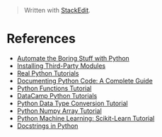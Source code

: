 > Written with [StackEdit](https://stackedit.io/).

# References

- [Automate the Boring Stuff with Python](https://automatetheboringstuff.com/)
- [Installing Third-Party Modules](https://automatetheboringstuff.com/appendixa/)
- [Real Python Tutorials](https://realpython.com/)
- [Documenting Python Code: A Complete Guide](https://realpython.com/documenting-python-code/)
- [Python Functions Tutorial](https://www.datacamp.com/community/tutorials/functions-python-tutorial)
- [DataCamp Python Tutorials](https://www.datacamp.com/community/tutorials?page=10)
- [Python Data Type Conversion Tutorial](https://www.datacamp.com/community/tutorials/python-data-type-conversion)
- [Python Numpy Array Tutorial](https://www.datacamp.com/community/tutorials/python-numpy-tutorial)
- [Python Machine Learning: Scikit-Learn Tutorial](https://www.datacamp.com/community/tutorials/machine-learning-python)
- [Docstrings in Python](https://www.datacamp.com/community/tutorials/docstrings-python)
<!--stackedit_data:
eyJoaXN0b3J5IjpbMTcxNzMxMDIzNywtMTQ4MTQ4MjUyNCwxNz
k2NjE4NDgwLC03MjAzMDUzODYsMTE5NTI2NTE3MiwxMzA5MDk5
MzczXX0=
-->